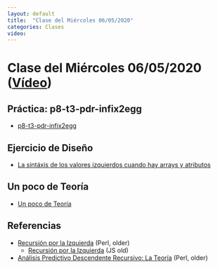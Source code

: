 ```yaml
---
layout: default
title:  "Clase del Miércoles 06/05/2020"
categories: Clases
video: 
---
```


# Clase del Miércoles 06/05/2020  ([Vídeo]({{page.video}}))

## Práctica: p8-t3-pdr-infix2egg

* [p8-t3-pdr-infix2egg]({{site.baseurl}}/tema3-analisis-descendente-predictivo-recursivo/practicas/p8-t3-pdr-infix2egg/)

## Ejercicio de Diseño 

* [La sintáxis de los valores izquierdos cuando hay arrays y atributos](https://campusvirtual.ull.es/ingenieriaytecnologia/mod/assign/view.php?id=251049&forceview=1)
  
## Un poco de Teoría

* [Un poco de Teoría]({{site.baseurl}}/tema3-analisis-descendente-predictivo-recursivo/ll1)

## Referencias

* [Recursión por la Izquierda](http://crguezl.github.io/ull-etsii-grado-pl-apuntes/node119.html) (Perl, older)
  * [Recursión por la Izquierda](http://crguezl.github.io/pl-html/node23.html) (JS old)
* [Análisis Predictivo Descendente Recursivo: La Teoría](http://crguezl.github.io/ull-etsii-grado-pl-apuntes/node117.html) (Perl, older)
